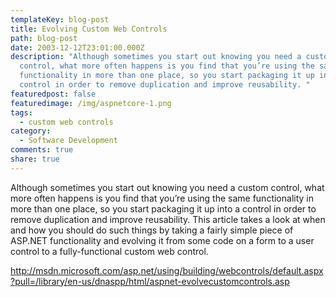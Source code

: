 ```yaml
---
templateKey: blog-post
title: Evolving Custom Web Controls
path: blog-post
date: 2003-12-12T23:01:00.000Z
description: "Although sometimes you start out knowing you need a custom
  control, what more often happens is you find that you’re using the same
  functionality in more than one place, so you start packaging it up into a
  control in order to remove duplication and improve reusability. "
featuredpost: false
featuredimage: /img/aspnetcore-1.png
tags:
  - custom web controls
category:
  - Software Development
comments: true
share: true
---
```


Although sometimes you start out knowing you need a custom control, what more often happens is you find that you’re using the same functionality in more than one place, so you start packaging it up into a control in order to remove duplication and improve reusability. This article takes a look at when and how you should do such things by taking a fairly simple piece of ASP.NET functionality and evolving it from some code on a form to a user control to a fully-functional custom web control.

<http://msdn.microsoft.com/asp.net/using/building/webcontrols/default.aspx?pull=/library/en-us/dnaspp/html/aspnet-evolvecustomcontrols.asp>

